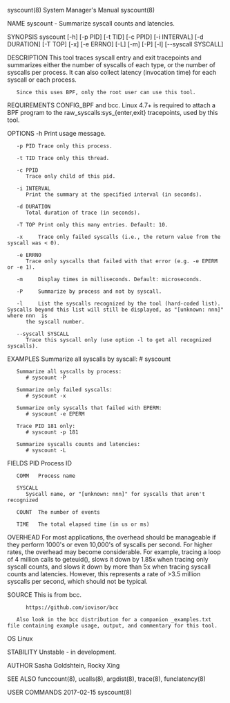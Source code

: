 syscount(8)							    System Manager's Manual							   syscount(8)

NAME
       syscount - Summarize syscall counts and latencies.

SYNOPSIS
       syscount [-h] [-p PID] [-t TID] [-c PPID] [-i INTERVAL] [-d DURATION] [-T TOP] [-x] [-e ERRNO] [-L] [-m] [-P] [-l] [--syscall SYSCALL]

DESCRIPTION
       This  tool  traces syscall entry and exit tracepoints and summarizes either the number of syscalls of each type, or the number of syscalls per process.
       It can also collect latency (invocation time) for each syscall or each process.

       Since this uses BPF, only the root user can use this tool.

REQUIREMENTS
       CONFIG_BPF and bcc. Linux 4.7+ is required to attach a BPF program to the raw_syscalls:sys_{enter,exit} tracepoints, used by this tool.

OPTIONS
       -h     Print usage message.

       -p PID Trace only this process.

       -t TID Trace only this thread.

       -c PPID
	      Trace only child of this pid.

       -i INTERVAL
	      Print the summary at the specified interval (in seconds).

       -d DURATION
	      Total duration of trace (in seconds).

       -T TOP Print only this many entries. Default: 10.

       -x     Trace only failed syscalls (i.e., the return value from the syscall was < 0).

       -e ERRNO
	      Trace only syscalls that failed with that error (e.g. -e EPERM or -e 1).

       -m     Display times in milliseconds. Default: microseconds.

       -P     Summarize by process and not by syscall.

       -l     List the syscalls recognized by the tool (hard-coded list). Syscalls beyond this list will still be displayed, as "[unknown: nnn]" where nnn  is
	      the syscall number.

       --syscall SYSCALL
	      Trace this syscall only (use option -l to get all recognized syscalls).

EXAMPLES
       Summarize all syscalls by syscall:
	      # syscount

       Summarize all syscalls by process:
	      # syscount -P

       Summarize only failed syscalls:
	      # syscount -x

       Summarize only syscalls that failed with EPERM:
	      # syscount -e EPERM

       Trace PID 181 only:
	      # syscount -p 181

       Summarize syscalls counts and latencies:
	      # syscount -L

FIELDS
       PID    Process ID

       COMM   Process name

       SYSCALL
	      Syscall name, or "[unknown: nnn]" for syscalls that aren't recognized

       COUNT  The number of events

       TIME   The total elapsed time (in us or ms)

OVERHEAD
       For most applications, the overhead should be manageable if they perform 1000's or even 10,000's of syscalls per second. For higher rates, the overhead
       may  become  considerable.  For	example,  tracing a loop of 4 million calls to geteuid(), slows it down by 1.85x when tracing only syscall counts, and
       slows it down by more than 5x when tracing syscall counts and latencies. However, this represents a rate of >3.5 million	 syscalls  per	second,	 which
       should not be typical.

SOURCE
       This is from bcc.

	      https://github.com/iovisor/bcc

       Also look in the bcc distribution for a companion _examples.txt file containing example usage, output, and commentary for this tool.

OS
       Linux

STABILITY
       Unstable - in development.

AUTHOR
       Sasha Goldshtein, Rocky Xing

SEE ALSO
       funccount(8), ucalls(8), argdist(8), trace(8), funclatency(8)

USER COMMANDS								  2017-02-15								   syscount(8)
